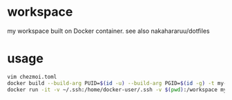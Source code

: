 # workspace
my workspace built on Docker container. see also nakahararuu/dotfiles

# usage 
```bash
vim chezmoi.toml
docker build --build-arg PUID=$(id -u) --build-arg PGID=$(id -g) -t my-workspace .
docker run -it -v ~/.ssh:/home/docker-user/.ssh -v $(pwd):/workspace my-workspace
```
